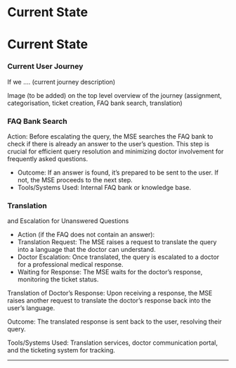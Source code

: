 # Current State

# Current State

<!-- ![Untitled](Current%20State%206ef0ee94a99243d3b2fdfd263ba474a1/Untitled.png) -->

### Current User Journey

If we …. (current journey description)

Image (to be added) on the top level overview of the journey
(assignment, categorisation, ticket creation, FAQ bank search,
translation)

### FAQ Bank Search

Action: Before escalating the query, the MSE searches the FAQ bank to
check if there is already an answer to the user’s question. This step is
crucial for efficient query resolution and minimizing doctor involvement
for frequently asked questions.

- Outcome: If an answer is found, it’s prepared to be sent to the
  user. If not, the MSE proceeds to the next step.
- Tools/Systems Used: Internal FAQ bank or knowledge base.

### Translation

and Escalation for Unanswered Questions

- Action (if the FAQ does not contain an answer):
- Translation Request: The MSE raises a request to translate the query
  into a language that the doctor can understand.
- Doctor Escalation: Once translated, the query is escalated to a
  doctor for a professional medical response.
- Waiting for Response: The MSE waits for the doctor’s response,
  monitoring the ticket status.

Translation of Doctor’s Response: Upon receiving a response, the MSE
raises another request to translate the doctor’s response back into the
user’s language.

Outcome: The translated response is sent back to the user, resolving
their query.

Tools/Systems Used: Translation services, doctor communication
portal, and the ticketing system for tracking.

---
